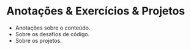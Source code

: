 # Anotações & Exercícios & Projetos

* Anotações sobre o conteúdo.
* Sobre os desafios de código.
* Sobre os projetos.
